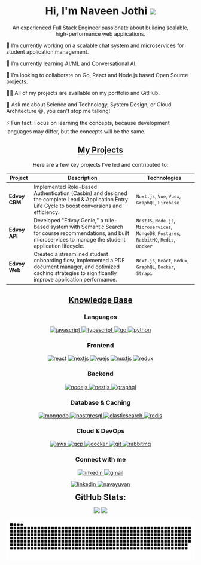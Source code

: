 <h1 align="center">Hi, I'm Naveen Jothi <img width="30px" src="https://raw.githubusercontent.com/iampavangandhi/iampavangandhi/master/gifs/Hi.gif"></h1>
<p font-size="20" align="center">An experienced Full Stack Engineer passionate about building scalable, high-performance web applications.</p>

🔭 I’m currently working on a scalable chat system and microservices for student application management.

🌱 I’m currently learning AI/ML and Conversational AI.

🤝 I’m looking to collaborate on Go, React and Node.js based Open Source projects.

👨‍💻 All of my projects are available on my portfolio and GitHub.

💬 Ask me about Science and Technology, System Design, or Cloud Architecture 😆, you can't stop me talking!

⚡ Fun fact: Focus on learning the concepts, because development languages may differ, but the concepts will be the same.

<h2 align="center"><u><b>My Projects</b></u></h2>

<p align="center">Here are a few key projects I've led and contributed to:</p>

<table align="center">
<thead>
<tr>
<th>Project</th>
<th>Description</th>
<th>Technologies</th>
</tr>
</thead>
<tbody>
<tr>
<td><strong>Edvoy CRM</strong></td>
<td>Implemented Role-Based Authentication (Casbin) and designed the complete Lead & Application Entry Life Cycle to boost conversions and efficiency.</td>
<td><code>Nuxt.js</code>, <code>Vue</code>, <code>Vuex</code>, <code>GraphQL</code>, <code>Firebase</code></td>
</tr>
<tr>
<td><strong>Edvoy API</strong></td>
<td>Developed "Edvoy Genie," a rule-based system with Semantic Search for course recommendations, and built microservices to manage the student application lifecycle.</td>
<td><code>NestJS</code>, <code>Node.js</code>, <code>Microservices</code>, <code>MongoDB</code>, <code>Postgres</code>, <code>RabbitMQ</code>, <code>Redis</code>, <code>Docker</code></td>
</tr>
<tr>
<td><strong>Edvoy Web</strong></td>
<td>Created a streamlined student onboarding flow, implemented a PDF document manager, and optimized caching strategies to significantly improve application performance.</td>
<td><code>Next.js</code>, <code>React</code>, <code>Redux</code>, <code>GraphQL</code>, <code>Docker</code>, <code>Strapi</code></td>
</tr>
</tbody>
</table>

<h2 align="center"><u><b>Knowledge Base</b></u></h2>

<h3 align="center">Languages</h3>
<p align="center">
<a href="https://developer.mozilla.org/en-US/docs/Web/JavaScript" target="_blank">
<img src="https://img.shields.io/badge/Javascript-F7DF1E.svg?style=for-the-badge&logo=javascript&logoColor=black" alt="javascript"/>
</a>
<a href="https://www.typescriptlang.org/" target="_blank">
<img src="https://img.shields.io/badge/typescript-3178C6.svg?style=for-the-badge&logo=typescript&logoColor=white" alt="typescript"/>
</a>
<a href="https://golang.org/" target="_blank">
<img src="https://www.google.com/search?q=https://img.shields.io/badge/Go-00ADD8.svg%3Fstyle%3Dfor-the-badge%26logo%3Dgo%26logoColor%3Dwhite" alt="go"/>
</a>
<a href="https://www.python.org/" target="_blank">
<img src="https://www.google.com/search?q=https://img.shields.io/badge/python-3776AB.svg%3Fstyle%3Dfor-the-badge%26logo%3Dpython%26logoColor%3Dwhite" alt="python"/>
</a>
</p>

<h3 align="center">Frontend</h3>
<p align="center">
<a href="https://reactjs.org/" target="_blank">
<img src="https://img.shields.io/badge/reactjs-61DAFB.svg?style=for-the-badge&logo=react&logoColor=black" alt="react"/>
</a>
<a href="https://nextjs.org/" target="_blank">
<img src="https://www.google.com/search?q=https://img.shields.io/badge/Next.js-000000.svg%3Fstyle%3Dfor-the-badge%26logo%3Dnextdotjs%26logoColor%3Dwhite" alt="nextjs"/>
</a>
<a href="https://vuejs.org/" target="_blank">
<img src="https://www.google.com/search?q=https://img.shields.io/badge/Vue.js-4FC08D.svg%3Fstyle%3Dfor-the-badge%26logo%3Dvuedotjs%26logoColor%3Dwhite" alt="vuejs"/>
</a>
<a href="https://nuxtjs.org/" target="_blank">
<img src="https://www.google.com/search?q=https://img.shields.io/badge/Nuxt.js-00DC82.svg%3Fstyle%3Dfor-the-badge%26logo%3Dnuxtdotjs%26logoColor%3Dwhite" alt="nuxtjs"/>
</a>
<a href="https://redux.js.org" target="_blank">
<img src="https://img.shields.io/badge/redux-764ABC.svg?style=for-the-badge&logo=redux&logoColor=white" alt="redux"/>
</a>
</p>

<h3 align="center">Backend</h3>
<p align="center">
<a href="https://nodejs.org" target="_blank">
<img src="https://img.shields.io/badge/node.js-339933.svg?style=for-the-badge&logo=nodedotjs&logoColor=white" alt="nodejs"/>
</a>
<a href="https://nestjs.com/" target="_blank">
<img src="https://www.google.com/search?q=https://img.shields.io/badge/NestJS-E0234E.svg%3Fstyle%3Dfor-the-badge%26logo%3Dnestjs%26logoColor%3Dwhite" alt="nestjs"/>
</a>
<a href="https://graphql.org" target="_blank">
<img src="https://www.google.com/search?q=https://img.shields.io/badge/GraphQL-E10098.svg%3Fstyle%3Dfor-the-badge%26logo%3Dgraphql%26logoColor%3Dwhite" alt="graphql" />
</a>
</p>

<h3 align="center">Database & Caching</h3>
<p align="center">
<a href="https://www.mongodb.com/" target="_blank">
<img src="https://img.shields.io/badge/mongodb-47A248.svg?style=for-the-badge&logo=mongodb&logoColor=white" alt="mongodb"/>
</a>
<a href="https://www.postgresql.org" target="_blank">
<img src="https://img.shields.io/badge/postgreSQL-4169E1.svg?style=for-the-badge&logo=postgresql&logoColor=white" alt="postgresql"/>
</a>
<a href="https://www.elastic.co/" target="_blank">
<img src="https://www.google.com/search?q=https://img.shields.io/badge/ElasticSearch-005571.svg%3Fstyle%3Dfor-the-badge%26logo%3Delasticsearch%26logoColor%3Dwhite" alt="elasticsearch"/>
</a>
<a href="https://redis.io" target="_blank">
<img src="https://img.shields.io/badge/redis-DC382D.svg?style=for-the-badge&logo=redis&logoColor=white" alt="redis"/>
</a>
</p>

<h3 align="center">Cloud & DevOps</h3>
<p align="center">
<a href="https://aws.amazon.com/" target="_blank">
<img src="https://www.google.com/search?q=https://img.shields.io/badge/AWS-232F3E.svg%3Fstyle%3Dfor-the-badge%26logo%3Damazon-aws%26logoColor%3Dwhite" alt="aws"/>
</a>
<a href="https://cloud.google.com/" target="_blank">
<img src="https://www.google.com/search?q=https://img.shields.io/badge/Google_Cloud-4285F4%3Fstyle%3Dfor-the-badge%26logo%3Dgoogle-cloud%26logoColor%3Dwhite" alt="gcp"/>
</a>
<a href="https://www.docker.com/" target="_blank">
<img src="https://img.shields.io/badge/docker-2496ED.svg?style=for-the-badge&logo=docker&logoColor=white" alt="docker"/>
</a>
<a href="https://git-scm.com/" target="_blank">
<img src="https://img.shields.io/badge/git-F05032.svg?style=for-the-badge&logo=git&logoColor=white" alt="git"/>
</a>
<a href="https://www.rabbitmq.com" target="_blank">
<img src="https://www.google.com/search?q=https://img.shields.io/badge/Rabbitmq-FF6600.svg%3Fstyle%3Dfor-the-badge%26logo%3Drabbitmq%26logoColor%3Dwhite" alt="rabbitmq"/>
</a>
</p>

<h3 align="center">Connect with me</h3>

<p align="center">
<a href="https://www.google.com/search?q=https://linkedin.com/in/naveen-jothi" target="_blank">
<img src="https://img.shields.io/badge/Linked%20In-0A66C2.svg?style=for-the-badge&logo=linkedin&logoColor=white" alt="linkedin"/>
</a>
<a href="mailto:naveenjothi040@gmail.com?subject=Hello from GitHub!" target="_blank">
<img src="https://img.shields.io/badge/Gmail-D14836.svg%3Fstyle%3Dfor-the-badge%26logo%3Dgmail%26logoColor%3Dwhite" alt="gmail"/>
</a>
</p>

<p align="center">
  <a href="https://www.google.com/search?q=https://linkedin.com/in/naveen-jothi" target="_blank">
    <img src="https://img.shields.io/badge/Linked%20In-0A66C2.svg?style=for-the-badge&logo=linkedin&logoColor=white" alt="linkedin"/>
  </a>
  <a href="mailto:naveenjothi040@gmail.com?subject=Hello from GitHub!" target="_blank">
    <img src="https://img.shields.io/badge/Gmail-0078D4.svg?style=for-the-badge&logo=gmail&logoColor=white" alt="navayuvan"/>
  </a>
</p>

<div align="center">
<h2 align="center" style="margin: 5px 10px;">GitHub Stats:</h2> 

[![](https://github-readme-stats.vercel.app/api?username=naveenjothi&show_icons=true&theme=tokyonight&hide_border=true&locale=en)](https://github.com/naveenjothi)
[![](https://github-readme-streak-stats.herokuapp.com/?user=naveenjothi&theme=material-palenight)](https://github.com/naveenjothi)
</div>

<p align="center">
  <img  src="https://raw.githubusercontent.com/naveenjothi/naveenjothi/main/github-contribution-grid-snake.svg"
    alt="example" />
</p>
